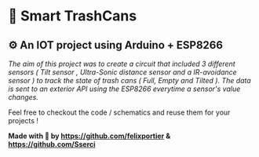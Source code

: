 # 🚛 Smart TrashCans 
## ⚙️ An IOT project using Arduino + ESP8266

_The aim of this project was to create a circuit that included 3 different sensors ( Tilt sensor , Ultra-Sonic distance sensor and a IR-avoidance sensor ) to track the state of trash cans ( Full, Empty and Tilted ).
The data is sent to an exterior API using the ESP8266 everytime a sensor's value changes._

Feel free to checkout the code / schematics and reuse them for your projects ! 


**Made with 💖 by https://github.com/felixportier & https://github.com/Sserci**
